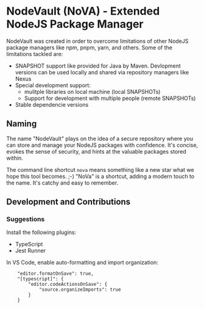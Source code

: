 # NodeVault (NoVA) - Extended NodeJS Package Manager #

NodeVault was created in order to overcome limitations of other NodeJS package
managers like npm, pnpm, yarn, and others. Some of the limitations tackled 
are:

* SNAPSHOT support like provided for Java by Maven. Devlopment versions can be used locally and shared via repository managers like Nexus
* Special development support:
  * mulitple libraries on local machine (local SNAPSHOTs)
  * Support for development with multiple people (remote SNAPSHOTs)
* Stable dependencie versions

## Naming

The name "NodeVault" plays on the idea of a secure repository where you can store and manage your NodeJS packages with confidence. It's concise, evokes the sense of security, and hints at the valuable packages stored within.

The command line shortcut `nova` means something like a new star what we hope this tool becomes. ;-) "NoVa" is a shortcut, adding a modern touch to the name. It's catchy and easy to remember.


## Development and Contributions

### Suggestions

Install the following plugins:

- TypeScript
- Jest Runner

In VS Code, enable auto-formatting and import organization:

````
    "editor.formatOnSave": true,
    "[typescript]": {
        "editor.codeActionsOnSave": {
            "source.organizeImports": true
        }
    }
````